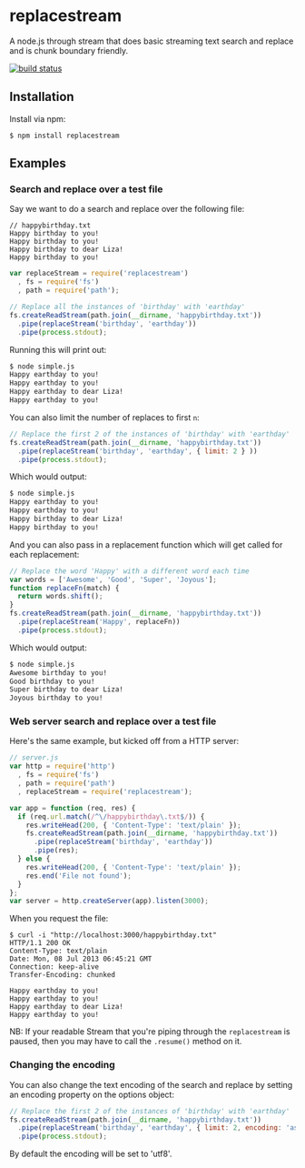 # replacestream

A node.js through stream that does basic streaming text search and replace and
is chunk boundary friendly.

[![build status](https://secure.travis-ci.org/eugeneware/replacestream.png)](http://travis-ci.org/eugeneware/replacestream)

## Installation

Install via npm:

``` shell
$ npm install replacestream
```

## Examples

### Search and replace over a test file

Say we want to do a search and replace over the following file:

```
// happybirthday.txt
Happy birthday to you!
Happy birthday to you!
Happy birthday to dear Liza!
Happy birthday to you!
```

``` js
var replaceStream = require('replacestream')
  , fs = require('fs')
  , path = require('path');

// Replace all the instances of 'birthday' with 'earthday'
fs.createReadStream(path.join(__dirname, 'happybirthday.txt'))
  .pipe(replaceStream('birthday', 'earthday'))
  .pipe(process.stdout);
```

Running this will print out:

``` bash
$ node simple.js
Happy earthday to you!
Happy earthday to you!
Happy earthday to dear Liza!
Happy earthday to you!
```

You can also limit the number of replaces to first ```n```:

``` js
// Replace the first 2 of the instances of 'birthday' with 'earthday'
fs.createReadStream(path.join(__dirname, 'happybirthday.txt'))
  .pipe(replaceStream('birthday', 'earthday', { limit: 2 } ))
  .pipe(process.stdout);
```

Which would output:

``` bash
$ node simple.js
Happy earthday to you!
Happy earthday to you!
Happy birthday to dear Liza!
Happy birthday to you!
```

And you can also pass in a replacement function which will get called for each
replacement:

``` js
// Replace the word 'Happy' with a different word each time
var words = ['Awesome', 'Good', 'Super', 'Joyous'];
function replaceFn(match) {
  return words.shift();
}
fs.createReadStream(path.join(__dirname, 'happybirthday.txt'))
  .pipe(replaceStream('Happy', replaceFn))
  .pipe(process.stdout);
```

Which would output:

``` bash
$ node simple.js
Awesome birthday to you!
Good birthday to you!
Super birthday to dear Liza!
Joyous birthday to you!
```

### Web server search and replace over a test file

Here's the same example, but kicked off from a HTTP server:

``` js
// server.js
var http = require('http')
  , fs = require('fs')
  , path = require('path')
  , replaceStream = require('replacestream');

var app = function (req, res) {
  if (req.url.match(/^\/happybirthday\.txt$/)) {
    res.writeHead(200, { 'Content-Type': 'text/plain' });
    fs.createReadStream(path.join(__dirname, 'happybirthday.txt'))
      .pipe(replaceStream('birthday', 'earthday'))
      .pipe(res);
  } else {
    res.writeHead(200, { 'Content-Type': 'text/plain' });
    res.end('File not found');
  }
};
var server = http.createServer(app).listen(3000);
```

When you request the file:
```
$ curl -i "http://localhost:3000/happybirthday.txt"
HTTP/1.1 200 OK
Content-Type: text/plain
Date: Mon, 08 Jul 2013 06:45:21 GMT
Connection: keep-alive
Transfer-Encoding: chunked

Happy earthday to you!
Happy earthday to you!
Happy earthday to dear Liza!
Happy earthday to you!
```

NB: If your readable Stream that you're piping through the `replacestream` is
paused, then you may have to call the `.resume()` method on it.

### Changing the encoding

You can also change the text encoding of the search and replace by setting an
encoding property on the options object:

``` js
// Replace the first 2 of the instances of 'birthday' with 'earthday'
fs.createReadStream(path.join(__dirname, 'happybirthday.txt'))
  .pipe(replaceStream('birthday', 'earthday', { limit: 2, encoding: 'ascii' } ))
  .pipe(process.stdout);
```

By default the encoding will be set to 'utf8'.
